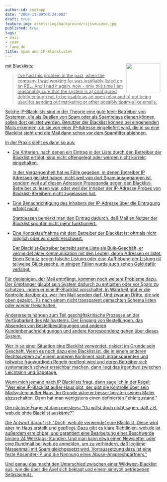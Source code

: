 ```yaml
---
author-id: isotopp
date: "2008-11-09T08:24:00Z"
draft: true
feature-img: assets/img/background/rijksmuseum.jpg
published: true
tags:
- mail
- spam
- lang_de
title: Spam und IP-Blacklisten
---
```

<!-- s9ymdb:1677 --><img class="serendipity_image_right" width="110" height="93" style="float: right; border: 0px; padding-left: 5px; padding-right: 5px;" src="/uploads/spam.serendipityThumb.jpg" alt="" /> <a href="http://blog.balrog.de/archives/490-Anti-Spam-Appliances-Considered-Harmful.html
">Axel hat Ärger</a> mit Blacklists: <blockquote>I've had this problem in the past, when the company I was working for was justifiably listed on an RBL. And I had it again, now - only this time I am reasonably sure that the system is a) configured tightly enough not to be usable as an open relay and b) not being used for sending out marketing or other possibly spam-alike emails.</blockquote> Solche IP-Blacklists sind in der Theorie eine gute Idee: Betreiber von Systemen, die als Quellen von Spam oder als Spamrelays dienen können, sollen dort gelistet werden. Benutzer der Blacklist können bei eingehenden Mails erkennen, ob sie von einer IP-Adresse eingeliefert wird, die in so eine Blacklist steht und die Mail dann schon vor dem Spamfilter ablehnen.



In der Praxis sieht es dann so aus: <ul><li>Die Kriterien, nach denen ein Eintrag in der Liste durch den Betreiber der Blacklist erfolgt, sind nicht offengelegt oder werden nicht korrekt eingehalten.

In der Vergangenheit hat es Fälle gegeben, in denen Betreiber IP Adressen gelistet haben, nicht weil von dort Spam ausgegangen ist, sondern weil auf diesen Adressen Propaganda gegen den Blacklist-Betreiber zu lesen war, oder weil der Inhaber der IP-Adresse Probes von Blacklist-Bereibern nicht zugelassen hat.</li><li>Eine Benachrichtigung des Inhabers der IP-Adresse über die Eintragung erfolgt nicht.

Stattdessen bemerkt man den Eintrag dadurch, daß Mail an Nutzer der Blacklist spontan nicht mehr funktioniert.</li><li>Eine Kontaktaufnahme mit dem Betreiber der Blacklist ist oftmals nicht möglich oder wird sehr erschwert.

Der Blacklist-Betreiber betreibt seine Liste als Bulk-Geschäft, er vermeidet aktiv Kommunikation mit den Leuten, deren Adressen er listet. Einen Schutz gegen falsche Listung oder eine Aufhebung der Listung ist teilweise Glückssache, in einigen Fällen wurde auch schon Geld dafür verlangt.</li></ul> Für denjenigen, der Mail empfängt, kommen noch weitere Probleme dazu. Der Empfänger glaubt sein System dadurch zu entlasten oder vor Spam zu schützen, indem er eine IP-Blacklist vorschaltet. In Wahrheit gibt er die Kontrolle darüber ab, wer ihm Mail senden darf. Und zwar an Dritte, die wie oben gezeigt, IPs nach einem nicht transparent gemachten Schema listen oder wieder freischalten.

Andererseits hängen zum Teil geschäftskritische Prozesse an der Verfügbarkeit des Mailsystems. Der Eingang von Bestellungen, das Absenden von Bestellbestätigungen und anderen Kundenbenachrichtigungen und andere Korrespondenz gehen über dieses System.

Wer in so einer Situation eine Blacklist verwendet, riskiert im Grunde sein Geschäft. Wenn es noch dazu eine Blacklist ist, die in einem anderen Rechtssystem auf einem anderen Kontinent nach intransparenten und teilweise fragwürdigen Regeln gepflegt wird und deren Betreiber sich systematisch schwer erreichbar machen, dann liegt  das irgendwo zwischen Leichtsinn und Sabotage.

Wenn mich jemand nach IP Blacklists fragt, dann sage ich in der Regel: "Wer eine IP-Blacklist außer Haus gibt, der gibt die Kontrolle über sein Mailsystem außer Haus. Im Grunde wäre er besser beraten seinen Mailer abzuschalten. Dann hat man wenigstens einen definierten Fehlerzustand." 

Die nächste Frage ist dann meistens: "Du willst doch nicht sagen, daß z.B. web.de ohne Blacklist auskäme?"

Die Antwort darauf ist: "Doch, web.de verwendet eine Blacklist. Diese wird aber im Haus erstellt und gepflegt. Dazu gibt es klare Richtlinien. web.de ist außerdem erreichbar, und garantiert eine Bearbeitung einer Beschwerde binnen 24 Werktags-Stunden. Und man kann etwa einen Newsletter oder eine Rundmail bei web.de anmelden, um zu verhindern, daß legitime Massenmail mit Spam gleichgesetzt wird. Vorraussetzung dazu ist eine feste Absender-IP und die Nennung eines Abuse-Ansprechpartners."

Und genau das macht den Unterschied zwischen einer Wildwest-Blacklist aus, wie die über die Axel sich beklagt und einem sinnvoll betriebenen Selbstschutz.


